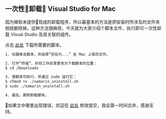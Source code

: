 ## 一次性卸载 Visual Studio for Mac

因为微软未提供现成的卸载程序，所以最基本的方法是把安装时所涉及的文件夹统统删除掉。这种方法很麻烦，今天就为大家介绍个脚本文件，执行即可一次性卸载 Visual Studio 及其关联的组件。

点击 [此处](https://raw.githubusercontent.com/MicrosoftDocs/visualstudio-docs/master/mac/resources/uninstall-vsmac.sh) 下载所需要的脚本。

```bash
1. 右键单击脚本，并选择“另存为...” 在 Mac 上保存文件。

2. 打开“终端”，并将工作目录更改为下载脚本的位置：
$ cd /Downloads

3. 使脚本可执行，并通过 sudo 运行它：
$ chmod +x ./xamarin_uninstall.sh
$ sudo ./xamarin_uninstall.sh

4. 最后，删除卸载脚本。
```

如果文中哪里出现错误，欢迎在 [此处](https://github.com/hertzZhang/hertzZhang.github.io/edit/master/pages/tools/uninstallvisualstudio.md) 修改提交，我会第一时间合并，感谢支持。